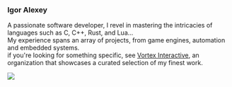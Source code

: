 ### Igor Alexey
A passionate software developer, I revel in mastering the intricacies of languages such as C, C++, Rust, and Lua...<br>
My experience spans an array of projects, from game engines, automation and embedded systems.<br>
if you're looking for something specific, see [Vortex Interactive](https://github.com/vortexdevsoftware), an organization that showcases a curated selection of my finest work.

![](https://komarev.com/ghpvc/?username=Sororfortuna&label=views)
